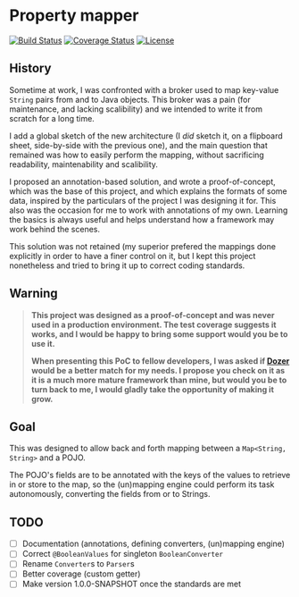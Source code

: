 # Property mapper

[![Build Status][1]][2]
[![Coverage Status][3]][4]
[![License][5]][6]

## History

Sometime at work, I was confronted with a broker used to map key-value ``String`` pairs from and to
Java objects. This broker was a pain (for maintenance, and lacking scalibility) and we intended to
write it from scratch for a long time.

I add a global sketch of the new architecture (I *did* sketch it, on a flipboard sheet, side-by-side
with the previous one), and the main question that remained was how to easily perform the mapping,
without sacrificing readability, maintenability and scalibility.

I proposed an annotation-based solution, and wrote a proof-of-concept, which was the base of this
project, and which explains the formats of some data, inspired by the particulars of the project I
was designing it for. This also was the occasion for me to work with annotations of my own. Learning
the basics is always useful and helps understand how a framework may work behind the scenes.

This solution was not retained (my superior prefered the mappings done explicitly in order to have a
finer control on it, but I kept this project nonetheless and tried to bring it up to correct coding
standards.

## Warning

> **This project was designed as a proof-of-concept and was never used in a production environment.
The test coverage suggests it works, and I would be happy to bring some support would you be to use
it.**
>
> **When presenting this PoC to fellow developers, I was asked if [Dozer][7] would be a better match
for my needs. I propose you check on it as it is a much more mature framework than mine, but would
you be to turn back to me, I would gladly take the opportunity of making it grow.**

## Goal

This was designed to allow back and forth mapping between a ``Map<String, String>`` and a POJO.

The POJO's fields are to be annotated with the keys of the values to retrieve in or store to the
map, so the (un)mapping engine could perform its task autonomously, converting the fields from or to
Strings.

## TODO

* [ ] Documentation (annotations, defining converters, (un)mapping engine)
* [ ] Correct ``@BooleanValues`` for singleton ``BooleanConverter``
* [ ] Rename ``Converter``s to ``Parser``s
* [ ] Better coverage (custom getter)
* [ ] Make version 1.0.0-SNAPSHOT once the standards are met

[1]: http://img.shields.io/travis/cyChop/property-mapper/master.svg
[2]: https://travis-ci.org/cyChop/property-mapper
[3]: http://img.shields.io/coveralls/cyChop/property-mapper/master.svg
[4]: https://coveralls.io/r/cyChop/property-mapper?branch=master
[5]: https://img.shields.io/badge/license-New%20BSD-blue.svg
[6]: http://opensource.org/licenses/BSD-3-Clause
[7]: http://dozer.sourceforge.net/
